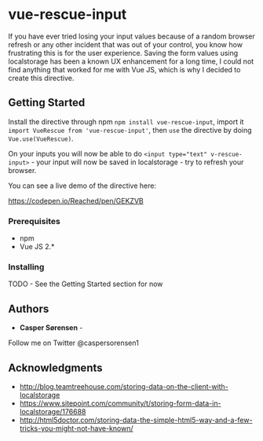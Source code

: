 # vue-rescue-input

If you have ever tried losing your input values because of a random browser refresh or any other incident that was out of your control, you know how frustrating this is for the user experience.
Saving the form values using localstorage has been a known UX enhancement for a long time, I could not find anything that worked for me with Vue JS, which is why I decided to create this directive.

## Getting Started

Install the directive through npm `npm install vue-rescue-input`, import it ` import VueRescue from 'vue-rescue-input'`, then `use` the directive by doing `Vue.use(VueRescue)`.

On your inputs you will now be able to do `<input type="text" v-rescue-input>` - your input will now be saved in localstorage - try to refresh your browser.

You can see a live demo of the directive here:

https://codepen.io/Reached/pen/GEKZVB

### Prerequisites

* npm
* Vue JS 2.*

### Installing

TODO - See the Getting Started section for now

## Authors

- **Casper Sørensen** -

Follow me on Twitter @caspersorensen1

## Acknowledgments

* http://blog.teamtreehouse.com/storing-data-on-the-client-with-localstorage
* https://www.sitepoint.com/community/t/storing-form-data-in-localstorage/176688
* http://html5doctor.com/storing-data-the-simple-html5-way-and-a-few-tricks-you-might-not-have-known/
